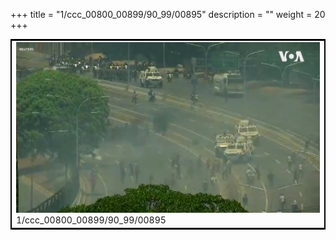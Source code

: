 +++
title = "1/ccc_00800_00899/90_99/00895"
description = ""
weight = 20
+++

<table style="border:2px solid black;max-width:800px;max-height:800px;" 
><tr><td>
<img class="center-fit-jpg"
src="/jpg_/aaa_20190430_NxaOmWaI8sI_00894.jpg">
1/ccc_00800_00899/90_99/00895
</img></td></tr></table>
